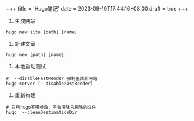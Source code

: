 +++
title = 'Hugo笔记'
date = 2023-09-19T17:44:16+08:00
draft = true
+++

1. 生成网站
```shell
hugo new site [path] [name]
```

1. 新建文章
```shell
hugo new [path] [name]
```

1. 本地启动测试
```shell
#  --disableFastRender 强制生成新网站
hugo server [--disableFastRender]
```

1. 重新构建
```shell
# 只用hugo不带参数，不会清除已删除的文件
hugo  --cleanDestinationDir
```